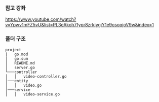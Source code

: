 ### 참고 강좌
https://www.youtube.com/watch?v=Ypwv1mFZ5vU&list=PL3eAkoh7fypr8zrkiygiY1e9osoqjoV9w&index=1

### 폴더 구조
```
project
|   go.mod
│   go.sum
│   README.md
│   server.go
└───controller
│   │   video-controller.go
│───entity
│   │   video.go
│───service
│   │   video-service.go
```
